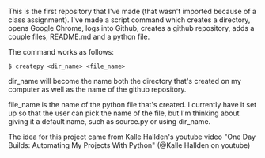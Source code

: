 This is the first repository that I've made (that wasn't imported because of a class assignment). I've made a script command which creates a directory, opens Google Chrome, logs into Github, creates a github repository, adds a couple files, README.md and a python file.

The command works as follows:

    $ createpy <dir_name> <file_name>
    
dir_name will become the name both the directory that's created on my computer as well as the name of the github repository.
    
file_name is the name of the python file that's created. I currently have it set up so that the user can pick the name of the file, but I'm thinking about giving it a default name, such as source.py or using dir_name.

The idea for this project came from Kalle Hallden's youtube video "One Day Builds: Automating My Projects With Python" (@Kalle Hallden on youtube)
